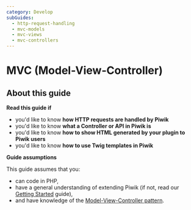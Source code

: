 ```yaml
---
category: Develop
subGuides:
  - http-request-handling
  - mvc-models
  - mvc-views
  - mvc-controllers
---
```

# MVC (Model-View-Controller)

## About this guide

**Read this guide if**

* you'd like to know **how HTTP requests are handled by Piwik**
* you'd like to know **what a Controller or API in Piwik is**
* you'd like to know **how to show HTML generated by your plugin to Piwik users**
* you'd like to know **how to use Twig templates in Piwik**

**Guide assumptions**

This guide assumes that you:

* can code in PHP,
* have a general understanding of extending Piwik (if not, read our [Getting Started](/guides/getting-started-part-1) guide),
* and have knowledge of the [Model-View-Controller pattern](http://en.wikipedia.org/wiki/Model%E2%80%93view%E2%80%93controller).
